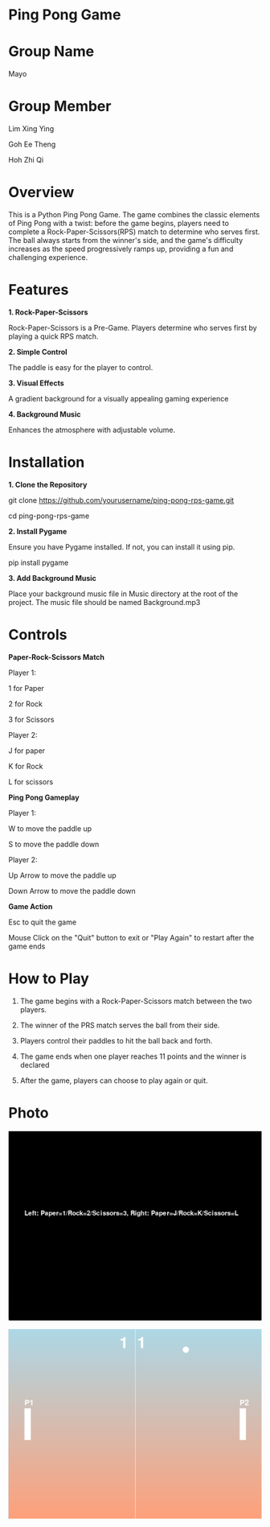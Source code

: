 # Ping Pong Game

# Group Name
Mayo

# Group Member

Lim Xing Ying

Goh Ee Theng

Hoh Zhi Qi

# Overview
This is a Python Ping Pong Game. The game combines the classic elements of Ping Pong with a twist: before the game begins, players need to complete a Rock-Paper-Scissors(RPS) match to determine who serves first. The ball always starts from the winner's side, and the game's difficulty increases as the speed progressively ramps up, providing a fun and challenging experience.

# Features

**1. Rock-Paper-Scissors**

Rock-Paper-Scissors is a Pre-Game. Players determine who serves first by playing a quick RPS match. 

**2. Simple Control**

The paddle is easy for the player to control.

**3. Visual Effects**

A gradient background for a visually appealing gaming experience

**4. Background Music**

Enhances the atmosphere with adjustable volume. 

# Installation

**1. Clone the Repository**

git clone https://github.com/yourusername/ping-pong-rps-game.git

cd ping-pong-rps-game

**2. Install Pygame**

Ensure you have Pygame installed. If not, you can install it using pip.

pip install pygame

**3. Add Background Music**

Place your background music file in  Music directory at the root of the project. The music file should be named Background.mp3

# Controls

**Paper-Rock-Scissors Match**

Player 1:

1 for Paper

2 for Rock

3 for Scissors

Player 2: 

J for paper

K for Rock

L for scissors

**Ping Pong Gameplay**

Player 1:

W to move the paddle up

S to move the paddle down

Player 2:

Up Arrow to move the paddle up

Down Arrow to move the paddle down

**Game Action**

Esc to quit the game

Mouse Click on the "Quit" button to exit or "Play Again" to restart after the game ends

# How to Play
1. The game begins with a Rock-Paper-Scissors match between the two players.
   
2.  The winner of the PRS match serves the ball from their side.
   
3. Players control their paddles to hit the ball back and forth.

4. The game ends when one player reaches 11 points and the winner is declared

5. After the game, players can choose to play again or quit.

# Photo

![Paper-Rock-Scissors](https://github.com/lxy0241/pygame/blob/main/Screenshot/Screenshot%202024-09-04%20135511.png)

![Gameplay](https://github.com/lxy0241/pygame/blob/main/Screenshot/Screenshot%202024-09-04%20135533.png)

